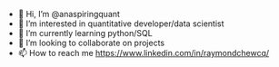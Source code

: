 - 👋 Hi, I’m @anaspiringquant
- 👀 I’m interested in quantitative developer/data scientist
- 🌱 I’m currently learning python/SQL
- 💞️ I’m looking to collaborate on projects
- 📫 How to reach me 
https://www.linkedin.com/in/raymondchewcq/

<!---
anaspiringquant/anaspiringquant is a ✨ special ✨ repository because its `README.md` (this file) appears on your GitHub profile.
You can click the Preview link to take a look at your changes.
--->
